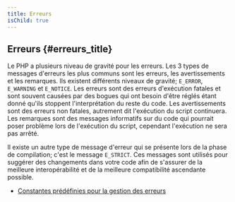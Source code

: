 ```yaml
---
title: Erreurs
isChild: true
---
```


## Erreurs {#erreurs_title}

Le PHP a plusieurs niveau de gravité pour les erreurs. Les 3 types de messages d'erreurs les plus communs sont les 
erreurs, les avertissements et les remarques. Ils existent différents niveaux de gravité; 
`E_ERROR`, `E_WARNING` et `E_NOTICE`. Les erreurs sont des erreurs d'exécution fatales et sont souvent causées par 
des bogues qui ont besoin d'être réglés étant donné qu'ils stoppent l'interprétation du reste du code. Les 
avertissements sont des erreurs non fatales, autrement dit l'exécution du script continuera. Les remarques sont des 
messages informatifs sur du code qui pourrait poser problème lors de l'exécution du script, cependant l'exécution ne 
sera pas arrêté.

Il existe un autre type de message d'erreur qui se présente lors de la phase de compilation; c'est le message `E_STRICT`. 
Ces messages sont utilisés pour suggérer des changements dans votre code afin de s'assurer de la meilleure 
interopérabilité et de la meilleure compatibilité ascendante possible.

* [Constantes prédéfinies pour la gestion des erreurs](http://www.php.net/manual/fr/errorfunc.constants.php)
